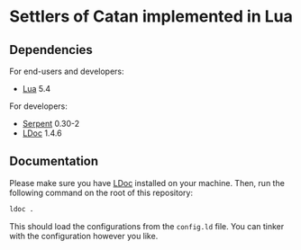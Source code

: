 # Settlers of Catan implemented in Lua

## Dependencies

For end-users and developers:

* [Lua] 5.4

For developers:

* [Serpent] 0.30-2
* [LDoc] 1.4.6

## Documentation

Please make sure you have [LDoc] installed on your machine. Then, run the following command on the root of this repository:

```sh
ldoc .
```

This should load the configurations from the `config.ld` file. You can tinker with the configuration however you like.

[Lua]: https://www.lua.org/
[Serpent]: https://stevedonovan.github.io/ldoc/
[LDoc]: https://stevedonovan.github.io/ldoc/
